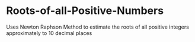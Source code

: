 # Roots-of-all-Positive-Numbers

Uses Newton Raphson Method to estimate the roots of all positive integers approximately to 10 decimal places
